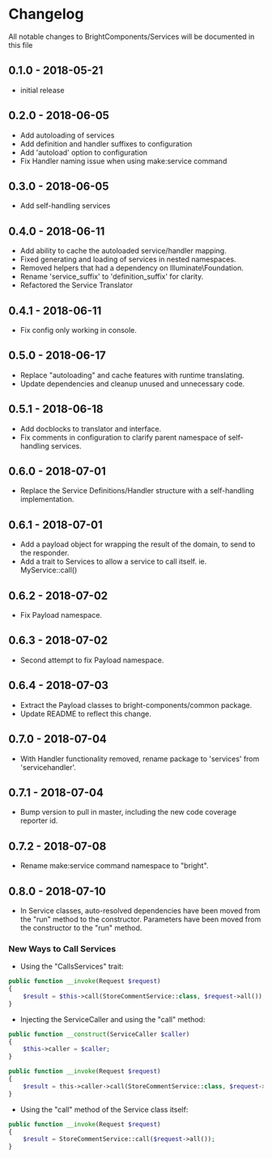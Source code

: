 # Changelog

All notable changes to BrightComponents/Services will be documented in this file

## 0.1.0 - 2018-05-21

- initial release

## 0.2.0 - 2018-06-05

- Add autoloading of services
- Add definition and handler suffixes to configuration
- Add 'autoload' option to configuration
- Fix Handler naming issue when using make:service command

## 0.3.0 - 2018-06-05

- Add self-handling services

## 0.4.0 - 2018-06-11

- Add ability to cache the autoloaded service/handler mapping.
- Fixed generating and loading of services in nested namespaces.
- Removed helpers that had a dependency on Illuminate\Foundation.
- Rename 'service_suffix' to 'definition_suffix' for clarity.
- Refactored the Service Translator

## 0.4.1 - 2018-06-11

- Fix config only working in console.

## 0.5.0 - 2018-06-17

- Replace "autoloading" and cache features with runtime translating.
- Update dependencies and cleanup unused and unnecessary code.

## 0.5.1 - 2018-06-18

- Add docblocks to translator and interface.
- Fix comments in configuration to clarify parent namespace of self-handling services.

## 0.6.0 - 2018-07-01

- Replace the Service Definitions/Handler structure with a self-handling implementation.

## 0.6.1 - 2018-07-01

- Add a payload object for wrapping the result of the domain, to send to the responder.
- Add a trait to Services to allow a service to call itself. ie. MyService::call()

## 0.6.2 - 2018-07-02

- Fix Payload namespace.

## 0.6.3 - 2018-07-02

- Second attempt to fix Payload namespace.

## 0.6.4 - 2018-07-03

- Extract the Payload classes to bright-components/common package.
- Update README to reflect this change.

## 0.7.0 - 2018-07-04

- With Handler functionality removed, rename package to 'services' from 'servicehandler'.

## 0.7.1 - 2018-07-04

- Bump version to pull in master, including the new code coverage reporter id.

## 0.7.2 - 2018-07-08

- Rename make:service command namespace to "bright".

## 0.8.0 - 2018-07-10

- In Service classes, auto-resolved dependencies have been moved from the "run" method to the constructor. Parameters have been moved from the constructor to the "run" method.

### New Ways to Call Services
- Using the "CallsServices" trait:
```php
public function __invoke(Request $request)
{
    $result = $this->call(StoreCommentService::class, $request->all());
}
```

- Injecting the ServiceCaller and using the "call" method:
```php
public function __construct(ServiceCaller $caller)
{
    $this->caller = $caller;
}

public function __invoke(Request $request)
{
    $result = this->caller->call(StoreCommentService::class, $request->all());
}
```

- Using the "call" method of the Service class itself:
```php
public function __invoke(Request $request)
{
    $result = StoreCommentService::call($request->all());
}
```